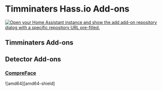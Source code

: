 # Timminaters Hass.io Add-ons

[![Open your Home Assistant instance and show the add add-on repository dialog with a specific repository URL pre-filled.](https://my.home-assistant.io/badges/supervisor_add_addon_repository.svg)](https://my.home-assistant.io/redirect/supervisor_add_addon_repository/?repository_url=https%3A%2F%2Fgithub.com%2FTimminater%2Ftimminaters-addons)

## Timminaters Add-ons

## Detector Add-ons

### [CompreFace](./compreface)

![amd64][amd64-shield]
